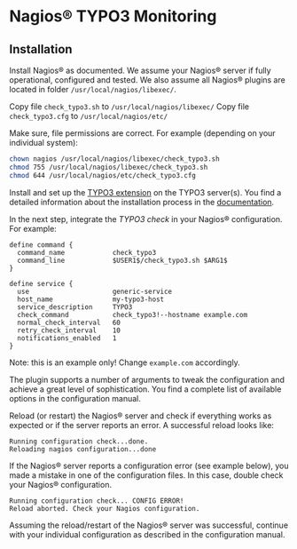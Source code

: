 # Nagios® TYPO3 Monitoring

## Installation

Install Nagios® as documented. We assume your Nagios® server if fully operational, configured and tested. We also assume all Nagios® plugins are located in folder `/usr/local/nagios/libexec/`.

Copy file `check_typo3.sh` to `/usr/local/nagios/libexec/`
Copy file `check_typo3.cfg` to `/usr/local/nagios/etc/`

Make sure, file permissions are correct. For example (depending on your individual system):

```bash
chown nagios /usr/local/nagios/libexec/check_typo3.sh
chmod 755 /usr/local/nagios/libexec/check_typo3.sh
chmod 644 /usr/local/nagios/etc/check_typo3.cfg
```

Install and set up the [TYPO3 extension](https://extensions.typo3.org/extension/nagios) on the TYPO3 server(s). You find a detailed information about the installation process in the [documentation](https://github.com/schams-net/nagios/tree/release/Documentation).

In the next step, integrate the *TYPO3 check* in your Nagios® configuration. For example:

```
define command {
  command_name            check_typo3
  command_line            $USER1$/check_typo3.sh $ARG1$
}

define service {
  use                     generic-service
  host_name               my-typo3-host
  service_description     TYPO3
  check_command           check_typo3!--hostname example.com
  normal_check_interval   60
  retry_check_interval    10
  notifications_enabled   1
}
```

Note: this is an example only! Change `example.com` accordingly.

The plugin supports a number of arguments to tweak the configuration and achieve a great level of sophistication. You find a complete list of available options in the configuration manual.

Reload (or restart) the Nagios® server and check if everything works as expected or if the server reports an error. A successful reload looks like:

```
Running configuration check...done.
Reloading nagios configuration...done
```

If the Nagios® server reports a configuration error (see example below), you made a mistake in one of the configuration files. In this case, double check your Nagios® configuration.

```
Running configuration check... CONFIG ERROR!
Reload aborted. Check your Nagios configuration.
```

Assuming the reload/restart of the Nagios® server was successful, continue with your individual configuration as described in the configuration manual.
